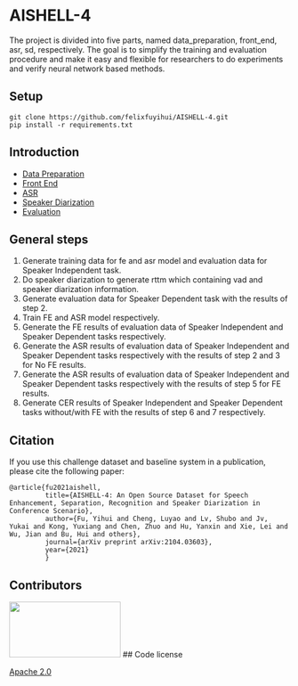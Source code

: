 # AISHELL-4


The project is divided into five parts, named data_preparation, front_end, asr, sd, respectively. The goal is to simplify the training and evaluation procedure and make it easy and flexible for researchers to do experiments and verify neural network based methods.

## Setup

```shell
git clone https://github.com/felixfuyihui/AISHELL-4.git
pip install -r requirements.txt
```
## Introduction

* [Data Preparation](data_preparation/data_prep.md)
* [Front End](front_end/fe.md)
* [ASR](asr/asr.md)
* [Speaker Diarization](sd/sd.md)
* [Evaluation](eval/eval.md)

## General steps
1. Generate training data for fe and asr model and evaluation data for Speaker Independent task.
2. Do speaker diarization to generate rttm which containing vad and speaker diarization information.
3. Generate evaluation data for Speaker Dependent task with the results of step 2.
4. Train FE and ASR model respectively.
5. Generate the FE results of evaluation data of Speaker Independent and Speaker Dependent tasks respectively.
6. Generate the ASR results of evaluation data of Speaker Independent and Speaker Dependent tasks respectively with the results of step 2 and 3 for No FE results.
7. Generate the ASR results of evaluation data of Speaker Independent and Speaker Dependent tasks respectively with the results of step 5 for FE results.
8. Generate CER results of Speaker Independent and Speaker Dependent tasks without/with FE with the results of step 6 and 7 respectively.



## Citation
If you use this challenge dataset and baseline system in a publication, please cite the following paper:

    @article{fu2021aishell,
             title={AISHELL-4: An Open Source Dataset for Speech Enhancement, Separation, Recognition and Speaker Diarization in Conference Scenario},
             author={Fu, Yihui and Cheng, Luyao and Lv, Shubo and Jv, Yukai and Kong, Yuxiang and Chen, Zhuo and Hu, Yanxin and Xie, Lei and Wu, Jian and Bu, Hui and others},
             journal={arXiv preprint arXiv:2104.03603},
             year={2021}
             }
    
## Contributors

<img width="200" height="100" src="https://github.com/felixfuyihui/AISHELL-4/blob/master/fig_aslp.jpg"/>
## Code license 

[Apache 2.0](./LICENSE)
